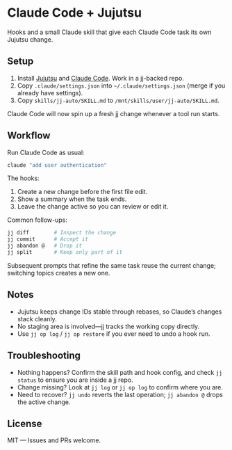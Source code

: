 # Claude Code + Jujutsu

Hooks and a small Claude skill that give each Claude Code task its own Jujutsu change.

## Setup

1. Install [Jujutsu](https://github.com/martinvonz/jj) and [Claude Code](https://claude.ai/code). Work in a jj-backed repo.
2. Copy `.claude/settings.json` into `~/.claude/settings.json` (merge if you already have settings).
3. Copy `skills/jj-auto/SKILL.md` to `/mnt/skills/user/jj-auto/SKILL.md`.

Claude Code will now spin up a fresh jj change whenever a tool run starts.

## Workflow

Run Claude Code as usual:

```bash
claude "add user authentication"
```

The hooks:
1. Create a new change before the first file edit.
2. Show a summary when the task ends.
3. Leave the change active so you can review or edit it.

Common follow-ups:

```bash
jj diff        # Inspect the change
jj commit      # Accept it
jj abandon @   # Drop it
jj split       # Keep only part of it
```

Subsequent prompts that refine the same task reuse the current change; switching topics creates a new one.

## Notes

- Jujutsu keeps change IDs stable through rebases, so Claude’s changes stack cleanly.
- No staging area is involved—jj tracks the working copy directly.
- Use `jj op log` / `jj op restore` if you ever need to undo a hook run.

## Troubleshooting

- Nothing happens? Confirm the skill path and hook config, and check `jj status` to ensure you are inside a jj repo.
- Change missing? Look at `jj log` or `jj op log` to confirm where you are.
- Need to recover? `jj undo` reverts the last operation; `jj abandon @` drops the active change.

## License

MIT — Issues and PRs welcome.
